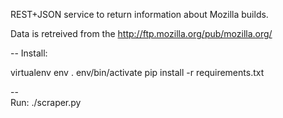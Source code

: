 REST+JSON service to return information about Mozilla builds.

Data is retreived from the http://ftp.mozilla.org/pub/mozilla.org/

--
Install:

  virtualenv env
  . env/bin/activate
  pip install -r requirements.txt

--  
Run:
  ./scraper.py
